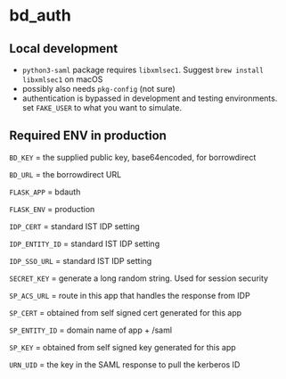 # bd_auth

## Local development

- `python3-saml` package requires `libxmlsec1`.
  Suggest `brew install libxmlsec1` on macOS
- possibly also needs `pkg-config` (not sure)
- authentication is bypassed in development and testing environments. set `FAKE_USER` to what you want to simulate.

## Required ENV in production

`BD_KEY` = the supplied public key, base64encoded, for borrowdirect

`BD_URL` = the borrowdirect URL

`FLASK_APP` = bdauth

`FLASK_ENV` = production

`IDP_CERT` = standard IST IDP setting

`IDP_ENTITY_ID` = standard IST IDP setting

`IDP_SSO_URL` = standard IST IDP setting

`SECRET_KEY` = generate a long random string. Used for session security

`SP_ACS_URL` = route in this app that handles the response from IDP

`SP_CERT` = obtained from self signed cert generated for this app

`SP_ENTITY_ID` = domain name of app + /saml

`SP_KEY` = obtained from self signed key generated for this app

`URN_UID` = the key in the SAML response to pull the kerberos ID
